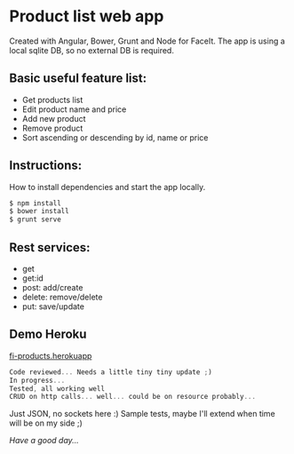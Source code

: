# Product list web app

Created with Angular, Bower, Grunt and Node for FaceIt.
The app is using a local sqlite DB, so no external DB is required.

## Basic useful feature list:

 * Get products list
 * Edit product name and price
 * Add new product
 * Remove product 
 * Sort ascending or descending by id, name or price

## Instructions:
How to install dependencies and start the app locally.
```sh
$ npm install
$ bower install
$ grunt serve
```

## Rest services:

 * get
 * get:id
 * post: add/create
 * delete: remove/delete
 * put: save/update

## Demo Heroku
[fi-products.herokuapp](https://fi-products.herokuapp.com/)

```javascript
Code reviewed... Needs a little tiny tiny update ;)
In progress...
Tested, all working well
CRUD on http calls... well... could be on resource probably...
```

Just JSON, no sockets here :)
Sample tests, maybe I'll extend when time will be on my side ;)

*Have a good day...*
